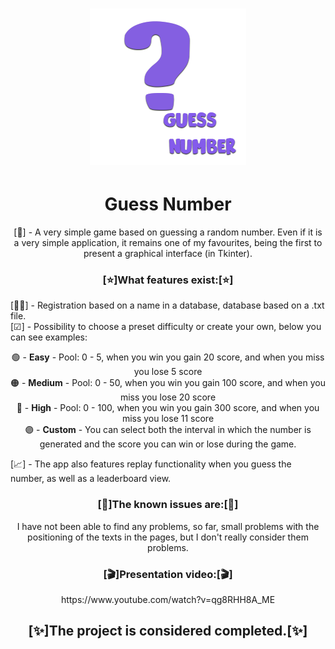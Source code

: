 # <div align = "center"> ![LOGO](https://raw.githubusercontent.com/CMarian02/guess-number/master/img/central_logo.png) </div>
<h1 align = "center"> Guess Number </h1>
<p align = "center"> [🎲] - A very simple game based on guessing a random number. Even if it is a very simple application, it remains one of my favourites, being the first to present a graphical interface (in Tkinter).</p>
<h3 align = "center">[⭐]What features exist:[⭐]</h3>
<p> [✍🏼] - Registration based on a name in a database, database based on a .txt file.<br>
[☑] - Possibility to choose a preset difficulty or create your own, below you can see examples:</p>
<p align = "center"> 🟢 - <b>Easy</b> - Pool: 0 - 5, when you win you gain 20 score, and when you miss you lose 5 score<br>
🟠 - <b>Medium</b> - Pool: 0 - 50, when you win you gain 100 score, and when you miss you lose 20 score<br>
🔴 - <b>High</b> - Pool: 0 - 100, when you win you gain 300 score, and when you miss you lose 11 score<br>
🟣 - <b>Custom</b> - You can select both the interval in which the number is generated and the score you can win or lose during the game.</p>
<p> [📈] - The app also features replay functionality when you guess the number, as well as a leaderboard view.
<h3 align = "center">[🚩]The known issues are:[🚩]</h3>
<p align = "center"> I have not been able to find any problems, so far, small problems with the positioning of the texts in the pages, but I don't really consider them problems. </p>
<h3 align = "center">[🎬]Presentation video:[🎬]</h3>
<p align = "center">https://www.youtube.com/watch?v=qg8RHH8A_ME</p>
<h2 align = "center">[✨]The project is considered completed.[✨]<h2>
